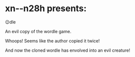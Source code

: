 # xn--n28h presents:
😉dle

An evil copy of the wordle game.

Whoops! Seems like the author copied it twice!

And now the cloned wordle has envolved into an evil creature!
